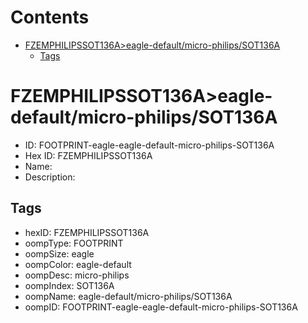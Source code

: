 



Contents
========

* [FZEMPHILIPSSOT136A>eagle-default/micro-philips/SOT136A](#fzemphilipssot136aeagle-defaultmicro-philipssot136a)
	* [Tags](#tags)

# FZEMPHILIPSSOT136A>eagle-default/micro-philips/SOT136A

- ID: FOOTPRINT-eagle-eagle-default-micro-philips-SOT136A
- Hex ID: FZEMPHILIPSSOT136A
- Name: 
- Description: 

## Tags

- hexID: FZEMPHILIPSSOT136A
- oompType: FOOTPRINT
- oompSize: eagle
- oompColor: eagle-default
- oompDesc: micro-philips
- oompIndex: SOT136A
- oompName: eagle-default/micro-philips/SOT136A
- oompID: FOOTPRINT-eagle-eagle-default-micro-philips-SOT136A
